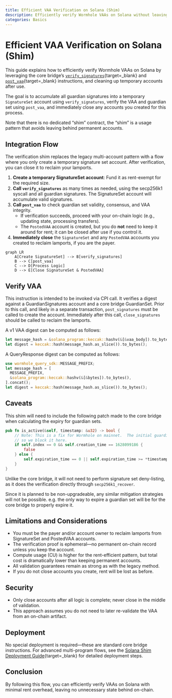 ```yaml
---
title: Efficient VAA Verification on Solana (Shim)
description: Efficiently verify Wormhole VAAs on Solana without leaving rent-exempt accounts, using the core bridge’s standard instructions.
categories: Basics
---
```


# Efficient VAA Verification on Solana (Shim)

This guide explains how to efficiently verify Wormhole VAAs on Solana by leveraging the core bridge’s [`verify_signatures`](https://github.com/wormhole-foundation/wormhole/blob/main/solana/bridge/program/src/api/verify_signature.rs){target=\_blank} and [`post_vaa`](https://github.com/wormhole-foundation/wormhole/blob/main/solana/bridge/program/src/api/post_vaa.rs){target=\_blank} instructions, and cleaning up temporary accounts after use.

The goal is to accumulate all guardian signatures into a temporary `SignatureSet` account using `verify_signatures`, verify the VAA and guardian set using `post_vaa`, and immediately close any accounts you created for this process.

Note that there is no dedicated “shim” contract, the “shim” is a usage pattern that avoids leaving behind permanent accounts.

## Integration Flow

The verification shim replaces the legacy multi-account pattern with a flow where you only create a temporary signature set account. After verification, you can close it to reclaim your lamports.

1. **Create a temporary SignatureSet account**: Fund it as rent-exempt for the required size.
2. **Call `verify_signatures`** as many times as needed, using the secp256k1 syscall and all guardian signatures. The SignatureSet account will accumulate valid signatures.
3. **Call `post_vaa`** to check guardian set validity, consensus, and VAA integrity.
   - If verification succeeds, proceed with your on-chain logic (e.g., updating state, processing transfers).
   - The `PostedVAA` account is created, but you do **not** need to keep it around for rent; it can be closed after use if you control it.
4. **Immediately close** the `SignatureSet` and any `PostedVAA` accounts you created to reclaim lamports, if you are the payer.

```mermaid
graph LR
    A[Create SignatureSet] --> B[verify_signatures]
    B --> C[post_vaa]
    C --> D[Process Logic]
    D --> E[Close SignatureSet & PostedVAA]
```

## Verify VAA

This instruction is intended to be invoked via CPI call. It verifies a digest against a GuardianSignatures account and a core bridge GuardianSet. Prior to this call, and likely in a separate transaction, `post_signatures` must be called to create the account. Immediately after this call, `close_signatures` should be called to reclaim the lamports.

A v1 VAA digest can be computed as follows:

```rust
let message_hash = &solana_program::keccak::hashv(&[&vaa_body]).to_bytes();
let digest = keccak::hash(message_hash.as_slice()).to_bytes();
```

A QueryResponse digest can be computed as follows:

```rust
use wormhole_query_sdk::MESSAGE_PREFIX;
let message_hash = [
  MESSAGE_PREFIX,
  &solana_program::keccak::hashv(&[&bytes]).to_bytes(),
].concat();
let digest = keccak::hash(message_hash.as_slice()).to_bytes();
```

## Caveats

This shim will need to include the following patch made to the core bridge when calculating the expiry for guardian sets.

```rust
pub fn is_active(&self, timestamp: &u32) -> bool {
    // Note: This is a fix for Wormhole on mainnet.  The initial guardian set was never expired
    // so we block it here.
    if self.index == 0 && self.creation_time == 1628099186 {
        false
    } else {
        self.expiration_time == 0 || self.expiration_time >= *timestamp
    }
}
```

Unlike the core bridge, it will not need to perform signature set deny-listing, as it does the verification directly through `secp256k1_recover`. 

Since it is planned to be non-upgradeable, any similar mitigation strategies will not be possible. e.g. the only way to expire a guardian set will be for the core bridge to properly expire it.


## Limitations and Considerations

- You must be the payer and/or account owner to reclaim lamports from SignatureSet and PostedVAA accounts.
- The verification proof is ephemeral—no permanent on-chain record unless you keep the account.
- Compute usage (CU) is higher for the rent-efficient pattern, but total cost is dramatically lower than keeping permanent accounts.
- All validation guarantees remain as strong as with the legacy method.
- If you do not close accounts you create, rent will be lost as before.

## Security

- Only close accounts after all logic is complete; never close in the middle of validation.
- This approach assumes you do not need to later re-validate the VAA from an on-chain artifact.

## Deployment

No special deployment is required—these are standard core bridge instructions. For advanced multi-program flows, see the [Solana Shim Deployment Guide](/docs/products/messaging/guides/solana-shims/shim-deployment/){target=\_blank} for detailed deployment steps.

## Conclusion

By following this flow, you can efficiently verify VAAs on Solana with minimal rent overhead, leaving no unnecessary state behind on-chain.
